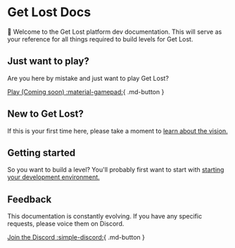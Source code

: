 # Get Lost Docs

👋 Welcome to the Get Lost platform dev documentation. This will serve as your reference for all things required to build levels for Get Lost.

## Just want to play?

Are you here by mistake and just want to play Get Lost?

[Play (Coming soon) :material-gamepad:](#){ .md-button }

## New to Get Lost?

If this is your first time here, please take a moment to [learn about the vision.](about.md)

## Getting started

So you want to build a level? You'll probably first want to start with [starting your development environment.](reference/starting-dev-env.md)

## Feedback

This documentation is constantly evolving. If you have any specific requests, please voice them on Discord.

[Join the Discord :simple-discord:](https://discord.gg/v4AAezkSEu){ .md-button }
